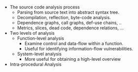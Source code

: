 - The source code analysis process
	- Parsing from source text into abstract syntax tree.
	- Decompilation, reflection, byte-code analysis.
	- Dependence graphs, call graphs, def-use chains, ..
	- Metrics, slices, dead code, dependence relations, ...
- Two levels of analysis
	- Function-level analysis
		- Examine control and data-flow within a function.
		- Useful for identifying information-flow vulnerabilities.
	- System-level analysis
		- More useful for obtaining a high-level overview
- Intra-procedural Analysis